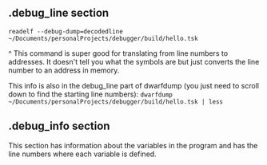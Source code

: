 ## .debug_line section

`readelf --debug-dump=decodedline ~/Documents/personalProjects/debugger/build/hello.tsk `

^ This command is super good for translating from line numbers to addresses. It doesn't tell you what the symbols are
but just converts the line number to an address in memory.

This info is also in the debug_line part of dwarfdump (you just need to scroll down to find the starting line numbers):
`dwarfdump ~/Documents/personalProjects/debugger/build/hello.tsk | less`


## .debug_info section

This section has information about the variables in the program and has the line numbers where each variable is defined.